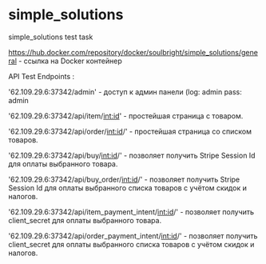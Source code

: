# simple_solutions
simple_solutions test task

https://hub.docker.com/repository/docker/soulbright/simple_solutions/general - ссылка на Docker контейнер

API Test Endpoints :

'62.109.29.6:37342/admin' - доступ к админ панели (log: admin pass: admin

'62.109.29.6:37342/api/item/<int:id>' - простейшая страница с товаром.

'62.109.29.6:37342/api/order/<int:id>/' - простейшая страница со списком товаров.

'62.109.29.6:37342/api/buy/<int:id>/' - позволяет получить Stripe Session Id для оплаты выбранного товара.

'62.109.29.6:37342/api/buy_order/<int:id>/' - позволяет получить Stripe Session Id для оплаты выбранного списка товаров с учётом скидок и налогов.

'62.109.29.6:37342/api/item_payment_intent/<int:id>/' - позволяет получить client_secret для оплаты выбранного товара.

'62.109.29.6:37342/api/order_payment_intent/<int:id>/' - позволяет получить client_secret для оплаты выбранного списка товаров с учётом скидок и налогов.
